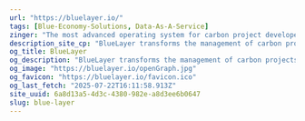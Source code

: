```yaml
---
url: "https://bluelayer.io/"
tags: [Blue-Economy-Solutions, Data-As-A-Service]
zinger: "The most advanced operating system for carbon project developers"
description_site_cp: "BlueLayer transforms the management of carbon projects, unlocking valuable resources to bring high quality credits to market."
og_title: BlueLayer
og_description: "BlueLayer transforms the management of carbon projects, unlocking valuable resources to bring high quality credits to market."
og_image: "https://bluelayer.io/openGraph.jpg"
og_favicon: "https://bluelayer.io/favicon.ico"
og_last_fetch: "2025-07-22T16:11:58.913Z"
site_uuid: 6a8d13a5-4d3c-4380-982e-a8d3ee6b0647
slug: blue-layer
---
```


